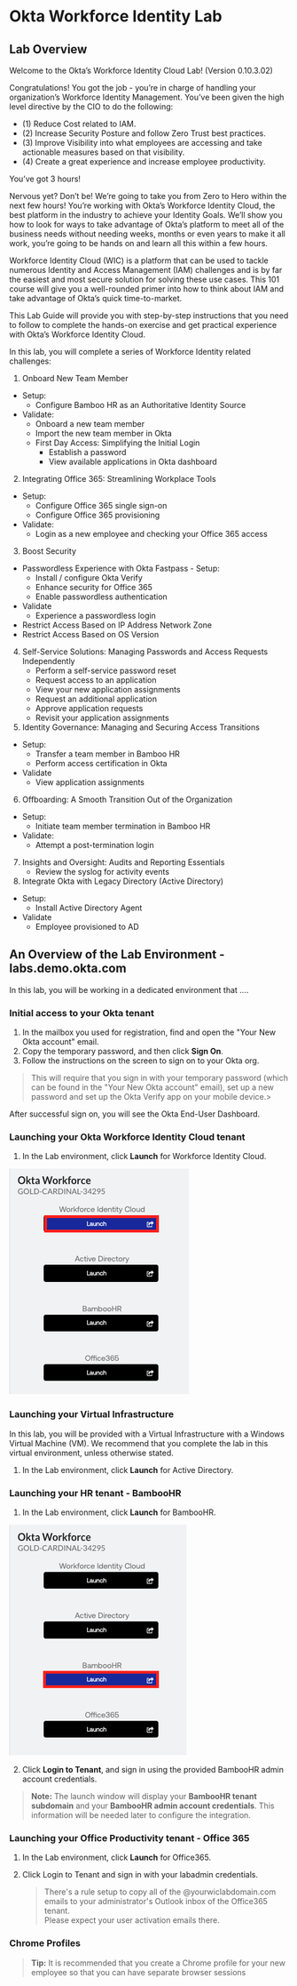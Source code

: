 # Okta Workforce Identity Lab

## Lab Overview

Welcome to the Okta’s Workforce Identity Cloud Lab! (Version 0.10.3.02)

Congratulations! You got the job - you’re in charge of handling your organization’s Workforce Identity Management. You’ve been given the high level directive by the CIO to do the following:

- (1) Reduce Cost related to IAM.
- (2) Increase Security Posture and follow Zero Trust best practices.
- (3) Improve Visibility into what employees are accessing and take actionable measures based on that visibility.
- (4) Create a great experience and increase employee productivity.

You’ve got 3 hours!

Nervous yet? Don’t be! We’re going to take you from Zero to Hero within the next few hours! You’re working with Okta’s Workforce Identity Cloud, the best platform in the industry to achieve your Identity Goals. We’ll show you how to look for ways to take advantage of Okta’s platform to meet all of the business needs without needing weeks, months or even years to make it all work, you’re going to be hands on and learn all this within a few hours.

Workforce Identity Cloud (WIC) is a platform that can be used to tackle numerous Identity and Access Management (IAM) challenges and is by far the easiest and most secure solution for solving these use cases. This 101 course will give you a well-rounded primer into how to think about IAM and take advantage of Okta’s quick time-to-market.

This Lab Guide will provide you with step-by-step instructions that you need to follow to complete the hands-on exercise and get practical experience with Okta’s Workforce Identity Cloud.

In this lab, you will complete a series of Workforce Identity related challenges:

1. Onboard New Team Member

- Setup:
  - Configure Bamboo HR as an Authoritative Identity Source
- Validate:
  - Onboard a new team member
  - Import the new team member in Okta
  - First Day Access: Simplifying the Initial Login
    - Establish a password
    - View available applications in Okta dashboard

2. Integrating Office 365: Streamlining Workplace Tools

- Setup:
  - Configure Office 365 single sign-on
  - Configure Office 365 provisioning
- Validate:
  - Login as a new employee and checking your Office 365 access

3. Boost Security

- Passwordless Experience with Okta Fastpass - Setup:
  - Install / configure Okta Verify
  - Enhance security for Office 365
  - Enable  passwordless authentication
- Validate
  - Experience a passwordless login
- Restrict Access Based on IP Address Network Zone
- Restrict Access Based on OS Version

4. Self-Service Solutions: Managing Passwords and Access Requests Independently
    - Perform a self-service password reset
    - Request access to an application
    - View your new application assignments
    - Request an additional application
    - Approve application requests
    - Revisit your application assignments
5. Identity Governance: Managing and Securing Access Transitions

- Setup:
  - Transfer a team member in Bamboo HR
  - Perform access  certification in Okta
- Validate
  - View application assignments

6. Offboarding: A Smooth Transition Out of the Organization

- Setup:
  - Initiate team member termination in Bamboo HR
- Validate:
  - Attempt a post-termination login

7. Insights and Oversight: Audits and Reporting Essentials
    - Review the syslog for activity events
8. Integrate Okta with Legacy Directory (Active Directory)

- Setup:
  - Install Active Directory Agent
- Validate
  - Employee provisioned to AD

## An Overview of the Lab Environment - labs.demo.okta.com

In this lab, you will be working in a dedicated environment that ....

### Initial access to your Okta tenant

1. In the mailbox you used for registration, find and open the "Your New Okta account" email.
2. Copy the temporary password, and then click **Sign On**.
3. Follow the instructions on the screen to sign on to your Okta org.

>This will require that you sign in with your temporary password (which can be found in the "Your New Okta account" email), set up a new password and set up the Okta Verify app on your mobile device.>

After successful sign on, you will see the Okta End-User Dashboard.

### Launching your  Okta Workforce Identity Cloud tenant

1. In the Lab environment, click **Launch** for Workforce Identity Cloud.

![alt_text](https://raw.githubusercontent.com/keithledgerwood/WICLab-guide/main/images/launch-wic.png "image_tooltip")

### Launching your Virtual Infrastructure

In this lab, you will be provided with a Virtual Infrastructure with a Windows Virtual Machine (VM). We recommend that you complete the lab in this virtual environment, unless otherwise stated.

1. In the Lab environment, click **Launch** for Active Directory.

### Launching your HR tenant - BambooHR

1. In the Lab environment, click **Launch** for BambooHR.

![alt_text](https://raw.githubusercontent.com/keithledgerwood/WICLab-guide/main/images/003/launch-bamboohr.png "image_tooltip")

2. Click **Login to Tenant**, and sign in using the provided BambooHR admin account credentials.

> **Note:** The launch window will display your **BambooHR tenant subdomain** and your **BambooHR admin account credentials**. This information will be needed later to configure the integration.

### Launching your Office Productivity tenant - Office 365

1. In the Lab environment, click **Launch** for Office365.
2. Click Login to Tenant and sign in with your labadmin credentials.

   > There's a rule setup to copy all of the @yourwiclabdomain.com emails to your administrator's Outlook inbox of the Office365 tenant.\
Please expect your user activation emails there.

### Chrome Profiles
>
>**Tip:** It is recommended that you create a Chrome profile for your new employee so that you can have separate browser sessions
>
